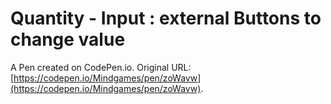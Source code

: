 # Quantity - Input : external Buttons to change value 

A Pen created on CodePen.io. Original URL: [https://codepen.io/Mindgames/pen/zoWavw](https://codepen.io/Mindgames/pen/zoWavw).


